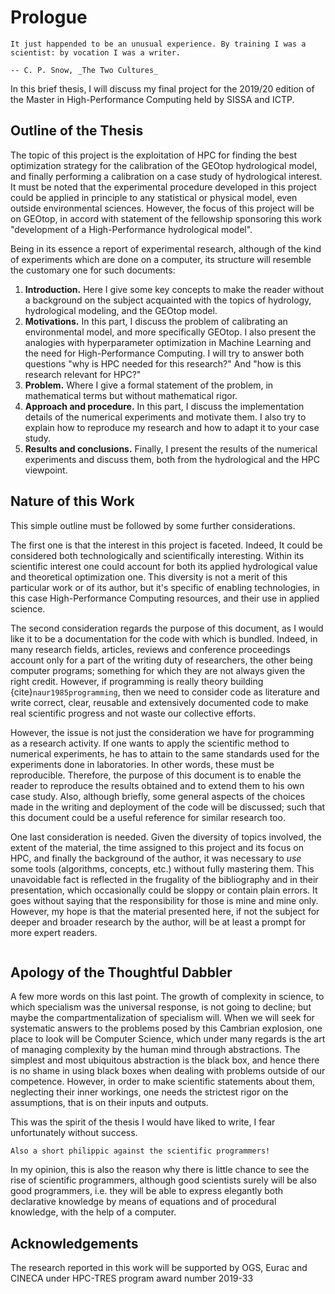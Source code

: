 # Prologue

```{epigraph}
It just happended to be an unusual experience. By training I was a scientist: by vocation I was a writer.

-- C. P. Snow, _The Two Cultures_
```


In this brief thesis, I will discuss my final project for the 2019/20 edition of the Master in High-Performance Computing held by SISSA and ICTP. 

## Outline of the Thesis

The topic of this project is the exploitation of HPC for finding the best optimization strategy for the calibration of the GEOtop hydrological model, and finally performing a calibration on a case study of hydrological interest. It must be noted that the experimental procedure developed in this project could be applied in principle to any statistical or physical model, even outside environmental sciences. However, the focus of this project will be on GEOtop, in accord with statement of the fellowship sponsoring this work "development of a High-Performance hydrological model".

Being in its essence a report of experimental research, although of the kind of experiments which are done on a computer, its structure will resemble the customary one for such documents:

1. **Introduction.** Here I give some key concepts to make the reader without a background on the subject acquainted with the topics of hydrology, hydrological modeling, and the GEOtop model.
2. **Motivations.** In this part, I discuss the problem of calibrating an environmental model, and more specifically GEOtop. I also  present the analogies with hyperparameter optimization in Machine Learning and the need for High-Performance Computing. I will try to answer both questions "why is HPC needed for this research?" And "how is this research relevant for HPC?"
3. **Problem.** Where I give a formal statement of the problem, in mathematical terms but without mathematical rigor.
4. **Approach and procedure.** In this part, I discuss the implementation details of the numerical experiments and motivate them. I also try to explain how to reproduce my research and how to adapt it to your case study.
5. **Results and conclusions.** Finally, I present the results of the numerical experiments and discuss them, both from the hydrological and the HPC viewpoint. 

## Nature of this Work

This simple outline must be followed by some further considerations. 

The first one is that the interest in this project is faceted. Indeed, It could be considered both technologically and scientifically interesting. Within its scientific interest one could account for both its applied hydrological value and theoretical optimization one. This diversity is not a merit of this particular work or of its author, but it's specific of enabling technologies, in this case High-Performance Computing resources, and their use in applied science. 

The second consideration regards the purpose of this document, as I would like it to be a documentation for the code with which is bundled. Indeed, in many research fields, articles, reviews and conference proceedings account only for a part of the writing duty of researchers, the other being computer programs; something for which they are not always given the right credit. However, if programming is really theory building {cite}`naur1985programming`, then we need to consider code as literature and write correct, clear, reusable and extensively documented code to make real scientific progress and not waste our collective efforts.

However, the issue is not just the consideration we have for programming as a research activity. If one wants to apply the scientific method to numerical experiments, he has to attain to the same standards used for the experiments done in laboratories. In other words, these must be reproducible. Therefore, the purpose of this document is to enable the reader to reproduce the results obtained and to extend them to his own case study. Also, although briefly, some general aspects of the choices made in the writing and deployment of the code will be discussed; such that this document could be a useful reference for similar research too.

One last consideration is needed. Given the diversity of topics involved, the extent of the material, the time assigned to this project and its focus on HPC, and finally the background of the author, it was necessary to _use_ some tools (algorithms, concepts, etc.) without fully mastering them. This unavoidable fact is reflected in the frugality of the bibliography and in their presentation, which occasionally could be sloppy or contain plain errors. It goes without saying that the responsibility for those is mine and mine only. However, my hope is that the material presented here, if not the subject for deeper and broader research by the author, will be at least a prompt for more expert readers.

```{bibliography} ../references.bib
```

## Apology of the Thoughtful Dabbler

A few more words on this last point. The growth of complexity in science, to which specialism was the universal response, is not going to decline; but maybe the compartmentalization of specialism will. When we will seek for systematic answers to the problems posed by this Cambrian explosion, one place to look will be Computer Science, which under many regards is the art of managing complexity by the human mind through abstractions. The simplest and most ubiquitous abstraction is the black box, and hence there is no shame in using black boxes when dealing with problems outside of our competence. However, in order to make scientific statements about them, neglecting their inner workings, one needs the strictest rigor on the assumptions, that is on their inputs and outputs.

This was the spirit of the thesis I would have liked to write, I fear unfortunately without success.

```{margin}
Also a short philippic against the scientific programmers!
```
In my opinion, this is also the reason why there is little chance to see the rise of scientific programmers, although good scientists surely will be also good programmers, i.e. they will be able to express elegantly both declarative knowledge by means of equations and of procedural knowledge, with the help of a computer.

## Acknowledgements

The research reported in this work will be supported by OGS, Eurac and CINECA under HPC-TRES program award number 2019-33

